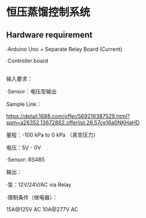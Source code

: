 # 恒压蒸馏控制系统 

## Hardware requirement

·Arduino Uno + Separate Relay Board (Current) 

·Controller board



##

输入要求：

·Sensor：电压型输出

Sample Link： 

https://detail.1688.com/offer/569216387529.html?spm=a26352.13672862.offerlist.26.57ce16a0NKHaHD

量程：-100 kPa to 0 kPa （真空压力）

电压：5V - 0V

·Sensor: RS485




输出：

·泵：12V/24V/AC via Relay

·限制条件（继电器）：

15A@125V AC 10A@277V AC

